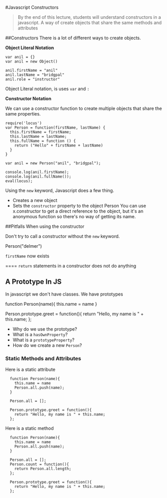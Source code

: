 #Javascript Constructors
> By the end of this lecture, students will understand constructors in a javascript. A way of create objects that share the same methods and attributes

##Constructors
There is a lot of different ways to create objects. 

**Object Literal Notation**

```
var anil = {}
var anil = new Object()

anil.firstName = "anil"
anil.lastName = "bridgpal"
anil.role = "instructor"

```

Object Literal notation, is uses `var` and `:`

**Constructor Notation**

We can use a constructor function to create multiple objects that share the same properties.

```
require('locus')
var Person = function(firstName, lastName) {
  this.firstName = firstName;
  this.lastName = lastName;
  this.fullName = function () {
    return ("Hello" + firstName + lastName)
  }
}

var anil = new Person("anil", "bridgpal");

console.log(anil.firstName);
console.log(anil.fullName());
eval(locus);
```

Using the `new` keyword, Javascript does a few thing.
 * Creates a new object
 * Sets the `constructor` property to the object Person
 You can use x.constructor to get a direct reference to the object, but it's an anonymous function so there's no way of getting its name.



##Pitfalls
When using the constructor

Don't try to call a constructor without the `new` keyword.

Person("delmer")

`firstName` now exists

====
`return` statements in a constructor does not do anything


## A Prototype In JS

In javascript we don't have classes. We have prototypes

  function Person(name){
    this.name = name
  }
  
  Person.prototype.greet = function(){
    return "Hello, my name is " + this.name;
  };

* Why do we use the prototype?
* What is a `hasOwnProperty`?
* What is a `prototypeProperty`?
* How do we create a new `Person`?


### Static Methods and Attributes

Here is a static attribute

```
  function Person(name){
    this.name = name
    Person.all.push(name);
  }

  Person.all = [];

  Person.prototype.greet = function(){
    return "Hello, my name is " + this.name;
  };

```

Here is a static method

```
  function Person(name){
    this.name = name
    Person.all.push(name);
  }

  Person.all = [];
  Person.count = function(){
    return Person.all.length;
  };
  
  Person.prototype.greet = function(){
    return "Hello, my name is " + this.name;
  };

```
